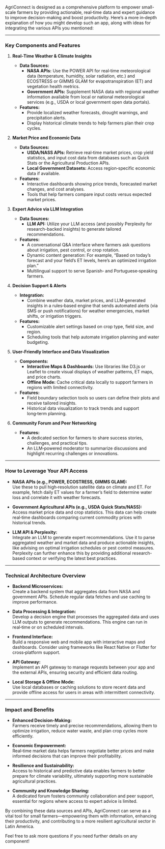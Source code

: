 AgriConnect is designed as a comprehensive platform to empower small-scale farmers by providing actionable, real‑time data and expert guidance to improve decision-making and boost productivity. Here’s a more in‑depth explanation of how you might develop such an app, along with ideas for integrating the various APIs you mentioned:

---

### Key Components and Features

1. **Real‑Time Weather & Climate Insights**  
   - **Data Sources:**  
     - **NASA APIs:** Use the POWER API for real‑time meteorological data (temperature, humidity, solar radiation, etc.) and ECOSTRESS or GIMMS GLAM for evapotranspiration (ET) and vegetation health metrics.  
     - **Government APIs:** Supplement NASA data with regional weather information available from local or national meteorological services (e.g., USDA or local government open data portals).
   - **Features:**  
     - Provide localized weather forecasts, drought warnings, and precipitation alerts.
     - Display historical climate trends to help farmers plan their crop cycles.

2. **Market Price and Economic Data**  
   - **Data Sources:**  
     - **USDA/NASS APIs:** Retrieve real‑time market prices, crop yield statistics, and input cost data from databases such as Quick Stats or the Agricultural Production APIs.  
     - **Local Government Datasets:** Access region‑specific economic data if available.
   - **Features:**  
     - Interactive dashboards showing price trends, forecasted market changes, and cost analyses.
     - Tools that help farmers compare input costs versus expected market prices.

3. **Expert Advice via LLM Integration**  
   - **Data Sources:**  
     - **LLM API:** Utilize your LLM access (and possibly Perplexity for research-backed insights) to generate tailored recommendations.  
   - **Features:**  
     - A conversational Q&A interface where farmers ask questions about irrigation, pest control, or crop rotation.
     - Dynamic content generation: For example, “Based on today’s forecast and your field’s ET levels, here’s an optimized irrigation plan.”
     - Multilingual support to serve Spanish‑ and Portuguese‑speaking farmers.

4. **Decision Support & Alerts**  
   - **Integration:**  
     - Combine weather data, market prices, and LLM‑generated insights in a rules‑based engine that sends automated alerts (via SMS or push notifications) for weather emergencies, market shifts, or irrigation triggers.
   - **Features:**  
     - Customizable alert settings based on crop type, field size, and region.
     - Scheduling tools that help automate irrigation planning and water budgeting.

5. **User-Friendly Interface and Data Visualization**  
   - **Components:**  
     - **Interactive Maps & Dashboards:** Use libraries like D3.js or Leaflet to create visual displays of weather patterns, ET maps, and price charts.
     - **Offline Mode:** Cache critical data locally to support farmers in regions with limited connectivity.
   - **Features:**  
     - Field boundary selection tools so users can define their plots and receive tailored insights.
     - Historical data visualization to track trends and support long‑term planning.

6. **Community Forum and Peer Networking**  
   - **Features:**  
     - A dedicated section for farmers to share success stories, challenges, and practical tips.
     - An LLM‑powered moderator to summarize discussions and highlight recurring challenges or innovations.

---

### How to Leverage Your API Access

- **NASA APIs (e.g., POWER, ECOSTRESS, GIMMS GLAM):**  
  Use these to pull high‑resolution satellite data on climate and ET. For example, fetch daily ET values for a farmer’s field to determine water loss and correlate it with weather forecasts.

- **Government Agricultural APIs (e.g., USDA Quick Stats/NASS):**  
  Access market price data and crop statistics. This data can help create real‑time dashboards comparing current commodity prices with historical trends.

- **LLM API & Perplexity:**  
  Integrate an LLM to generate expert recommendations. Use it to parse aggregated weather and market data and produce actionable insights, like advising on optimal irrigation schedules or pest control measures. Perplexity can further enhance this by providing additional research-based context or verifying the latest best practices.

---

### Technical Architecture Overview

- **Backend Microservices:**  
  Create a backend system that aggregates data from NASA and government APIs. Schedule regular data fetches and use caching to improve performance.
  
- **Data Processing & Integration:**  
  Develop a decision engine that processes the aggregated data and uses LLM outputs to generate recommendations. This engine can run in real‑time or on scheduled intervals.

- **Frontend Interface:**  
  Build a responsive web and mobile app with interactive maps and dashboards. Consider using frameworks like React Native or Flutter for cross‑platform support.

- **API Gateway:**  
  Implement an API gateway to manage requests between your app and the external APIs, ensuring security and efficient data routing.

- **Local Storage & Offline Mode:**  
  Use local databases or caching solutions to store recent data and provide offline access for users in areas with intermittent connectivity.

---

### Impact and Benefits

- **Enhanced Decision-Making:**  
  Farmers receive timely and precise recommendations, allowing them to optimize irrigation, reduce water waste, and plan crop cycles more efficiently.

- **Economic Empowerment:**  
  Real‑time market data helps farmers negotiate better prices and make informed decisions that can improve their profitability.

- **Resilience and Sustainability:**  
  Access to historical and predictive data enables farmers to better prepare for climate variability, ultimately supporting more sustainable agricultural practices.

- **Community and Knowledge Sharing:**  
  A dedicated forum fosters community collaboration and peer support, essential for regions where access to expert advice is limited.

By combining these data sources and APIs, AgriConnect can serve as a vital tool for small farmers—empowering them with information, enhancing their productivity, and contributing to a more resilient agricultural sector in Latin America.

Feel free to ask more questions if you need further details on any component!